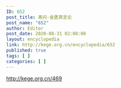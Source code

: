 ```yaml
---
ID: 652
post_title: 素问·金匮真言论
post_name: "652"
author: Editor
post_date: 2020-08-31 02:00:00
layout: encyclopedia
link: http://kege.org.cn/encyclopedia/652
published: true
tags: [ ]
categories: [ ]
---
```

http://kege.org.cn/469
